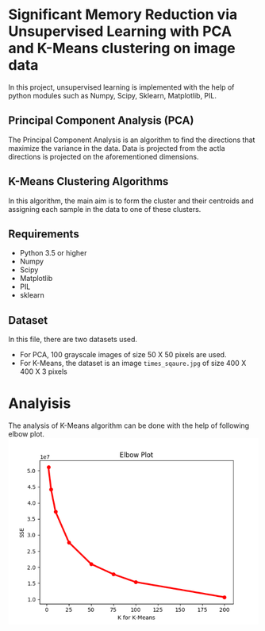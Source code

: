 # Significant Memory Reduction via Unsupervised Learning with PCA and K-Means clustering on image data
In this project, unsupervised learning is implemented with the help of python modules such as Numpy, Scipy, Sklearn, Matplotlib, PIL.

## Principal Component Analysis (PCA)
The Principal Component Analysis is an algorithm to find the directions that maximize the variance in the data. Data is projected from the actla directions is projected on the aforementioned dimensions.

## K-Means Clustering Algorithms
In this algorithm, the main aim is to form the cluster and their centroids and assigning each sample in the data to one of these clusters.

## Requirements

* Python 3.5 or higher
* Numpy
* Scipy
* Matplotlib
* PIL
* sklearn

## Dataset

In this file, there are two datasets used.
* For PCA, 100 grayscale images of size 50 X 50 pixels are used.
* For K-Means, the dataset is an image `times_sqaure.jpg` of size 400 X 400 X 3 pixels

# Analyisis

The analysis of K-Means algorithm can be done with the help of following elbow plot.
![Elbow Plot](https://github.com/kedarvkunte/Significant-Memory-Reduction-via-Unsupervised-Learning-with-PCA-and-K-Means-clustering-on-image-data/blob/master/Output%20Results/Plots%20for%20K-Means%20Clustering/Elbow%20Plot.png)
